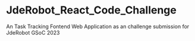 # JdeRobot_React_Code_Challenge
An Task Tracking Fontend Web Application as an challenge submission for JdeRobot GSoC 2023 
